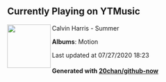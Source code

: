 ## Currently Playing on YTMusic

[<img align="left" width="100" src="https://lh3.googleusercontent.com/K4Du4P4k1jnellG3UqVcLGMk_oHffqIpEgXJCZtK6HSbS1xquCLjkbSypVVOK-0gNZbuLhTK4omRnfjU">](https://music.youtube.com/channel/UCZ0Aezmtk-S2l8A9Ln-2lKw)

Calvin Harris - Summer

**Albums**: Motion

Last updated at 07/27/2020 18:23

#### Generated with [20chan/github-now](https://github.com/20chan/github-now)


<!--
**20chan/20chan** is a ✨ _special_ ✨ repository because its `README.md` (this file) appears on your GitHub profile.

Here are some ideas to get you started:

- 🔭 I’m currently working on ...
- 🌱 I’m currently learning ...
- 👯 I’m looking to collaborate on ...
- 🤔 I’m looking for help with ...
- 💬 Ask me about ...
- 📫 How to reach me: ...
- 😄 Pronouns: ...
- ⚡ Fun fact: ...
-->
